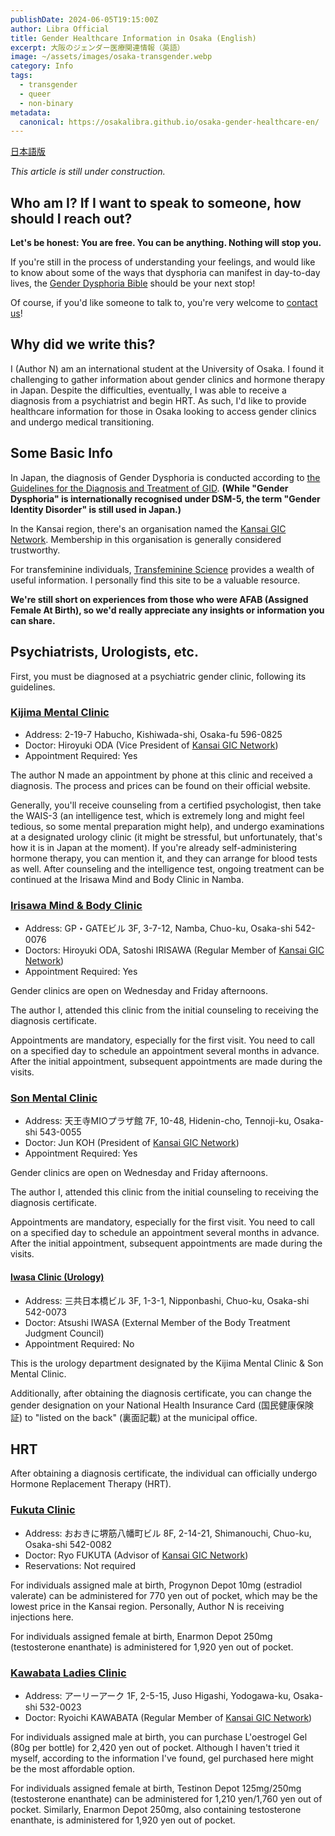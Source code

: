 ```yaml
---
publishDate: 2024-06-05T19:15:00Z
author: Libra Official
title: Gender Healthcare Information in Osaka (English)
excerpt: 大阪のジェンダー医療関連情報（英語）
image: ~/assets/images/osaka-transgender.webp
category: Info
tags:
  - transgender
  - queer
  - non-binary
metadata:
  canonical: https://osakalibra.github.io/osaka-gender-healthcare-en/
---
```


[日本語版](https://osakalibra.github.io/osaka-gender-healthcare-ja/)

*This article is still under construction.*

## Who am I? If I want to speak to someone, how should I reach out?

**Let's be honest: You are free. You can be anything. Nothing will stop you.**

If you're still in the process of understanding your feelings, and would like to know about some of the ways that dysphoria can manifest in day-to-day lives, the [Gender Dysphoria Bible](https://genderdysphoria.fyi/) should be your next stop!

Of course, if you'd like someone to talk to, you're very welcome to [contact us](https://osakalibra.github.io/contact/)!

## Why did we write this?

I (Author N) am an international student at the University of Osaka. I found it challenging to gather information about gender clinics and hormone therapy in Japan. Despite the difficulties, eventually, I was able to receive a diagnosis from a psychiatrist and begin HRT. As such, I'd like to provide healthcare information for those in Osaka looking to access gender clinics and undergo medical transitioning.

## Some Basic Info

In Japan, the diagnosis of Gender Dysphoria is conducted according to [the Guidelines for the Diagnosis and Treatment of GID](https://www.jspn.or.jp/modules/advocacy/index.php?content_id=23). **(While "Gender Dysphoria" is internationally recognised under DSM-5, the term "Gender Identity Disorder" is still used in Japan.)**

In the Kansai region, there's an organisation named the [Kansai GIC Network](https://www.kgn.or.jp/index.html). Membership in this organisation is generally considered trustworthy.

For transfeminine individuals, [Transfeminine Science](https://transfemscience.org/) provides a wealth of useful information. I personally find this site to be a valuable resource.

**We're still short on experiences from those who were AFAB (Assigned Female At Birth), so we'd really appreciate any insights or information you can share.**

## Psychiatrists, Urologists, etc.

First, you must be diagnosed at a psychiatric gender clinic, following its guidelines.

### [Kijima Mental Clinic](http://www.kijima.or.jp/cocoro/shinryo/gender/)

- Address: 2-19-7 Habucho, Kishiwada-shi, Osaka-fu 596-0825
- Doctor: Hiroyuki ODA (Vice President of [Kansai GIC Network](https://www.kgn.or.jp/officer.html))
- Appointment Required: Yes

The author N made an appointment by phone at this clinic and received a diagnosis. The process and prices can be found on their official website.

Generally, you'll receive counseling from a certified psychologist, then take the WAIS-3 (an intelligence test, which is extremely long and might feel tedious, so some mental preparation might help), and undergo examinations at a designated urology clinic (it might be stressful, but unfortunately, that's how it is in Japan at the moment). If you're already self-administering hormone therapy, you can mention it, and they can arrange for blood tests as well. After counseling and the intelligence test, ongoing treatment can be continued at the Irisawa Mind and Body Clinic in Namba.

### [Irisawa Mind & Body Clinic](https://www.irisawa-cl.jp/gender/)

- Address: GP・GATEビル 3F, 3-7-12, Namba, Chuo-ku, Osaka-shi 542-0076
- Doctors: Hiroyuki ODA, Satoshi IRISAWA (Regular Member of [Kansai GIC Network](https://www.kgn.or.jp/member1.html))
- Appointment Required: Yes

Gender clinics are open on Wednesday and Friday afternoons.

The author I, attended this clinic from the initial counseling to receiving the diagnosis certificate.

Appointments are mandatory, especially for the first visit. You need to call on a specified day to schedule an appointment several months in advance. After the initial appointment, subsequent appointments are made during the visits.

### [Son Mental Clinic](https://son-mentalclinic.jp/index.html)

- Address: 天王寺MIOプラザ館 7F, 10-48, Hidenin-cho, Tennoji-ku, Osaka-shi 543-0055
- Doctor: Jun KOH (President of [Kansai GIC Network](https://www.kgn.or.jp/officer.html))
- Appointment Required: Yes

Gender clinics are open on Wednesday and Friday afternoons.

The author I, attended this clinic from the initial counseling to receiving the diagnosis certificate.

Appointments are mandatory, especially for the first visit. You need to call on a specified day to schedule an appointment several months in advance. After the initial appointment, subsequent appointments are made during the visits.

#### [Iwasa Clinic (Urology)](https://www.iwasa-cl.net/)

- Address: 三共日本橋ビル 3F, 1-3-1, Nipponbashi, Chuo-ku, Osaka-shi 542-0073
- Doctor: Atsushi IWASA (External Member of the Body Treatment Judgment Council)
- Appointment Required: No

This is the urology department designated by the Kijima Mental Clinic & Son Mental Clinic.

Additionally, after obtaining the diagnosis certificate, you can change the gender designation on your National Health Insurance Card (国民健康保険証) to "listed on the back" (裏面記載) at the municipal office.

## HRT

After obtaining a diagnosis certificate, the individual can officially undergo Hormone Replacement Therapy (HRT).

### [Fukuta Clinic](http://www.fukucli-5505.com/original4.html)

- Address: おおきに堺筋八幡町ビル 8F, 2-14-21, Shimanouchi, Chuo-ku, Osaka-shi 542-0082
- Doctor: Ryo FUKUTA (Advisor of [Kansai GIC Network](https://www.kgn.or.jp/officer.html))
- Reservations: Not required

For individuals assigned male at birth, Progynon Depot 10mg (estradiol valerate) can be administered for 770 yen out of pocket, which may be the lowest price in the Kansai region. Personally, Author N is receiving injections here.

For individuals assigned female at birth, Enarmon Depot 250mg (testosterone enanthate) is administered for 1,920 yen out of pocket.

### [Kawabata Ladies Clinic](http://www4.plala.or.jp/kwbtlc/gender.html)

- Address: アーリーアーク 1F, 2-5-15, Juso Higashi, Yodogawa-ku, Osaka-shi 532-0023
- Doctor: Ryoichi KAWABATA (Regular Member of [Kansai GIC Network](https://www.kgn.or.jp/member1.html))

For individuals assigned male at birth, you can purchase L'oestrogel Gel (80g per bottle) for 2,420 yen out of pocket. Although I haven't tried it myself, according to the information I've found, gel purchased here might be the most affordable option.

For individuals assigned female at birth, Testinon Depot 125mg/250mg (testosterone enanthate) can be administered for 1,210 yen/1,760 yen out of pocket. Similarly, Enarmon Depot 250mg, also containing testosterone enanthate, is administered for 1,920 yen out of pocket.
